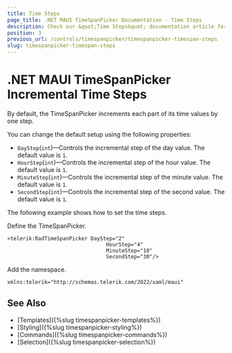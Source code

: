 ```yaml
---
title: Time Steps
page_title: .NET MAUI TimeSpanPicker Documentation - Time Steps
description: Check our &quot;Time Steps&quot; documentation article for Telerik TimeSpanPicker for .NET MAUI.
position: 3
previous_url: /controls/timespanpicker/timespanpicker-timespan-steps
slug: timespanpicker-timespan-steps
---
```


# .NET MAUI TimeSpanPicker Incremental Time Steps

By default, the TimeSpanPicker increments each part of its time values by one step.

You can change the default setup using the following properties:

* `DayStep`(`int`)&mdash;Controls the incremental step of the day value. The default value is `1`.
* `HourStep`(`int`)&mdash;Controls the incremental step of the hour value. The default value is `1`.
* `MinuteStep`(`int`)&mdash;Controls the incremental step of the minute value. The default value is `1`.
* `SecondStep`(`int`)&mdash;Controls the incremental step of the second value. The default value is `1`.

The following example shows how to set the time steps.

Define the TimeSpanPicker.

```XAML
<telerik:RadTimeSpanPicker DayStep="2"
                                HourStep="4"
                                MinuteStep="10"
                                SecondStep="30"/>
```

Add the namespace.

```XAML
xmlns:telerik="http://schemas.telerik.com/2022/xaml/maui"
```



## See Also

- [Templates]({%slug timespanpicker-templates%})
- [Styling]({%slug timespanpicker-styling%})
- [Commands]({%slug timespanpicker-commands%})
- [Selection]({%slug timespanpicker-selection%})
